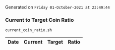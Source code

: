 Generated on `Friday 01-October-2021 at 23:49:44`

### Current to Target Coin Ratio
`current_coin_ratio.sh`

Date|Current|Target|Ratio
---|---|---|---
